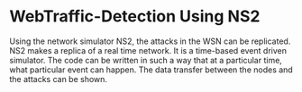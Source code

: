 # WebTraffic-Detection Using NS2
Using the network simulator NS2, the attacks in the WSN can be replicated. NS2 makes a replica of a real time network. It is a time-based event driven simulator. The code can be written in such a way that at a particular time, what particular event can happen. The data transfer between the nodes and the attacks can be shown. 
